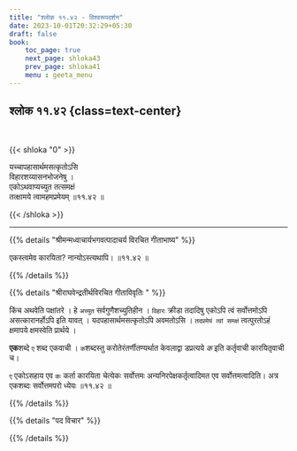 ```yaml
---
title: "श्लोक ११.४२ - विश्वरूपदर्शन"
date: 2023-10-01T20:32:29+05:30
draft: false
book:
    toc_page: true
    next_page: shloka43
    prev_page: shloka41
    menu : geeta_menu
---
```




## श्लोक ११.४२ {class=text-center}

<br/>

{{< shloka  "0"  >}}

यच्चापहासार्थमसत्कृतोऽसि  
विहारशय्यासनभोजनेषु ।    
एकोऽथवाप्यच्युत तत्समक्षं  
तत्क्षामये त्वामहमप्रमेयम् ॥११.४२ ॥

{{< /shloka >}}

---


{{% details "श्रीमन्मध्वाचार्यभगवत्पादाचर्य विरचित  गीताभाष्य" %}}

एकस्त्वमेव कारयिता? 
नान्योऽस्त्यथापि। ॥११.४२ ॥

{{% /details %}}



{{% details "श्रीराघवेन्द्रतीर्थविरचित गीताविवृतिः " %}}

किंच अथवेति पक्षांतरे । हे `अच्युत` 
सर्वगुणैशच्युतिहीन । `विहारः` क्रीडा तदादिषु एकोऽपि त्वं 
सर्वोत्तमोऽपि असत्कारानर्होऽपि इति यावत्‌ ।
यदपहासार्थमसत्कृतोऽपि अवमतोऽसि । `तदप्रमेयं त्वां समक्षं` त्वत्पुरतोऽहं 
क्षमापये क्षमस्वेति प्रार्थये ।   

**एक**शब्दे `ए` शब्द एकवाची । `क`शब्दस्तु
करोतेरंतर्णीतण्यर्थात केवलाद्वा डप्रत्यये *क* इति 
कर्तृवाची कारयितृवाची च।   

`ए` एकोऽसहाय एव `कः` कर्ता कारयिता चेत्येकः
सर्वोत्तमः अन्यनिरपेक्षकर्तृत्वादिमत एव सर्वोत्तमत्वादिति। 
अत्र एकशब्दः सर्वोत्तमपरो ध्येयः ॥११.४२ ॥

{{% /details %}}



{{% details "पद विचार" %}}


{{% /details %}}
